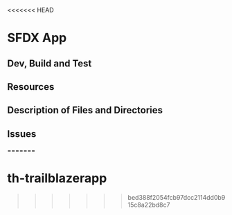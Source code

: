 <<<<<<< HEAD
# SFDX  App

## Dev, Build and Test


## Resources


## Description of Files and Directories


## Issues


=======
# th-trailblazerapp
>>>>>>> bed388f2054fcb97dcc2114dd0b915c8a22bd8c7
